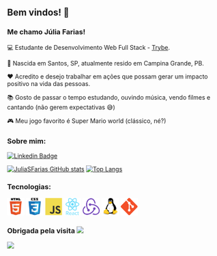 ## Bem vindos! :heart_decoration:

 

### Me chamo Júlia Farias!

 

:computer: Estudante de Desenvolvimento Web Full Stack - [Trybe](https://www.betrybe.com/).

:house_with_garden: Nascida em Santos, SP, atualmente resido em Campina Grande, PB.

:hearts: Acredito e desejo trabalhar em ações que possam gerar um impacto positivo na vida das pessoas.

:books: Gosto de passar o tempo estudando, ouvindo música, 
vendo filmes e cantando (não gerem expectativas :sweat_smile:)

:video_game: Meu jogo favorito é Super Mario world (clássico, né?)

 
### Sobre mim:

[![Linkedin Badge](https://img.shields.io/badge/-LinkedIn-blue?style=flat-square&logo=Linkedin&logoColor=white&link=https://www.linkedin.com/in/julia-farias1995/)](https://www.linkedin.com/in/julia-farias1995/)

[![JuliaSFarias GitHub stats](https://github-readme-stats.vercel.app/api?username=JuliaSFarias)](https://github.com/JuliaSFarias/github-readme-stats)
[![Top Langs](https://github-readme-stats.vercel.app/api/top-langs/?username=JuliaSFarias)](https://github.com/JuliaSFarias/github-readme-stats)

### Tecnologias:

<div>
  <img width="8%" src="https://raw.githubusercontent.com/devicons/devicon/master/icons/html5/html5-original-wordmark.svg" alt="HTML" >
  <img width="8%" src="https://raw.githubusercontent.com/devicons/devicon/master/icons/css3/css3-original-wordmark.svg" alt="CSS">
  <img width="8%" src="https://raw.githubusercontent.com/devicons/devicon/master/icons/javascript/javascript-original.svg" alt="JavaScript">
  <img width="8%" src="https://raw.githubusercontent.com/devicons/devicon/master/icons/react/react-original-wordmark.svg" alt="React">
  <img width="8%" src="https://raw.githubusercontent.com/devicons/devicon/master/icons/redux/redux-original.svg" alt="Redux">
  <img width="8%" src="https://raw.githubusercontent.com/devicons/devicon/master/icons/linux/linux-original.svg" alt="Linux">
  <img width="8%" src="https://raw.githubusercontent.com/devicons/devicon/master/icons/git/git-original.svg" alt="git">
</div>


 ### Obrigada pela visita <img src=https://github.com/TheDudeThatCode/TheDudeThatCode/blob/master/Assets/happy.gif width="20"/>

<img src=https://github.com/TheDudeThatCode/TheDudeThatCode/blob/master/Assets/Mario_Gameplay.gif width="800"/>
